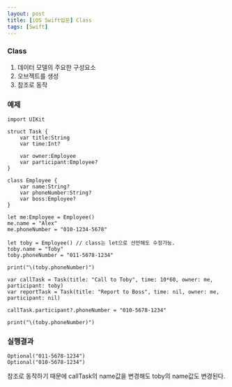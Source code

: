 ```yaml
---
layout: post
title: [iOS Swift입문] Class
tags: [Swift]
---
```



### Class

1.	데이터 모델의 주요한 구성요소
2.	오브젝트를 생성
3.	참조로 동작

### 예제

```
import UIKit

struct Task {
    var title:String
    var time:Int?

    var owner:Employee
    var participant:Employee?
}

class Employee {
    var name:String?
    var phoneNumber:String?
    var boss:Employee?
}

let me:Employee = Employee()
me.name = "Alex"
me.phoneNumber = "010-1234-5678"

let toby = Employee() // class는 let으로 선언해도 수정가능.
toby.name = "Toby"
toby.phoneNumber = "011-5678-1234"

print("\(toby.phoneNumber)")

var callTask = Task(title: "Call to Toby", time: 10*60, owner: me, participant: toby)
var reportTask = Task(title: "Report to Boss", time: nil, owner: me, participant: nil)

callTask.participant?.phoneNumber = "010-5678-1234"

print("\(toby.phoneNumber)")

```

### 실행결과

```
Optional("011-5678-1234")
Optional("010-5678-1234")
```

참조로 동작하기 때문에 callTask의 name값을 변경해도 toby의 name값도 변경된다.
